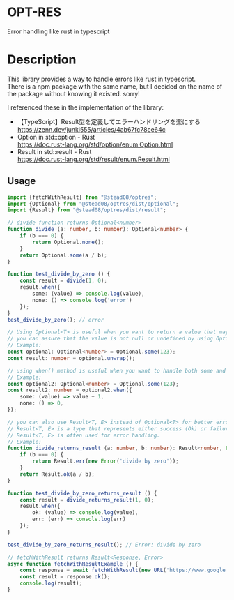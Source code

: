 # OPT-RES
Error handling like rust in typescript

# Description
This library provides a way to handle errors like rust in typescript.  
There is a npm package with the same name, but I decided on the name of the package without knowing it existed. sorry!

I referenced these in the implementation of the library:
- 【TypeScript】Result型を定義してエラーハンドリングを楽にする
https://zenn.dev/junki555/articles/4ab67fc78ce64c
- Option in std::option - Rust  
https://doc.rust-lang.org/std/option/enum.Option.html
- Result in std::result - Rust  
  https://doc.rust-lang.org/std/result/enum.Result.html
## Usage
```typescript
import {fetchWithResult} from "@stead08/optres";
import {Optional} from "@stead08/optres/dist/optional";
import {Result} from "@stead08/optres/dist/result";

// divide function returns Optional<number>
function divide (a: number, b: number): Optional<number> {
    if (b === 0) {
        return Optional.none();
    }
    return Optional.some(a / b);
}

function test_divide_by_zero () {
    const result = divide(1, 0);
    result.when({
        some: (value) => console.log(value),
        none: () => console.log('error')
    });
}
test_divide_by_zero(); // error

// Using Optional<T> is useful when you want to return a value that may be null or undefined.
// you can assure that the value is not null or undefined by using Optional<T> with unwrap() method.
// Example:
const optional: Optional<number> = Optional.some(123);
const result: number = optional.unwrap();

// using when() method is useful when you want to handle both some and none cases.
// Example:
const optional2: Optional<number> = Optional.some(123);
const result2: number = optional2.when({
    some: (value) => value + 1,
    none: () => 0,
});

// you can also use Result<T, E> instead of Optional<T> for better error handling.
// Result<T, E> is a type that represents either success (Ok) or failure (Err).
// Result<T, E> is often used for error handling.
// Example:
function divide_returns_result (a: number, b: number): Result<number, Error> {
    if (b === 0) {
        return Result.err(new Error('divide by zero'));
    }
    return Result.ok(a / b);
}

function test_divide_by_zero_returns_result () {
    const result = divide_returns_result(1, 0);
    result.when({
        ok: (value) => console.log(value),
        err: (err) => console.log(err)
    });
}

test_divide_by_zero_returns_result(); // Error: divide by zero

// fetchWithResult returns Result<Response, Error>
async function fetchWithResultExample () {
    const response = await fetchWithResult(new URL('https://www.google.com'));
    const result = response.ok();
    console.log(result);
}
```

